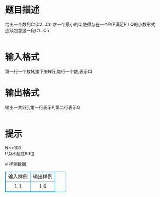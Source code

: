 # 

 
 # 题目描述 
<p>
给出一个数列C1,C2...Cn,求一个最小的Q,使得存在一个P(P<Q).<br>满足P / Q的小数形式连续包含这一段C1...Cn<br><br></p> 

 
 # 输入格式 
<p>
第一行一个数N,接下来N行,每行一个数,表示Ci<br></p> 

 
 # 输出格式 
<p>
输出一共2行,第一行表示P,第二行表示Q<br><br></p> 

 
 # 提示 
<p>
N<=100<br>P,Q不超过60位<br></p> 
# 样例数据
<style>
        table,table tr th, table tr td { border:1px solid #0094ff; }
        table { width: 200px; min-height: 25px; line-height: 25px; text-align: center; border-collapse: collapse;}   
    </style>
<table>
	<tr>
		<td>输入样例</td>
		<td>输出样例</td>
	</tr>
<tr><td>1
1
</td><td>1
6</td></tr></table>
